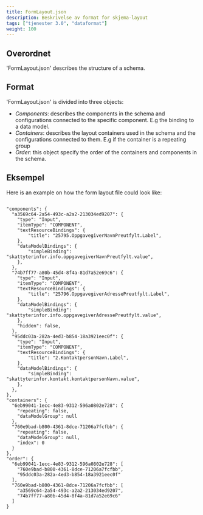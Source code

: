 ```yaml
---
title: FormLayout.json
description: Beskrivelse av format for skjema-layout
tags: ["tjenester 3.0", "dataformat"]
weight: 100
---
```


## Overordnet

'FormLayout.json' describes the structure of a schema.

## Format

'FormLayout.json' is divided into three objects: 

- *Components*: describes the components in the schema and configurations connected to the specific component. E.g the binding to a data model.
- *Containers*: describes the layout containers used in the schema and the configurations connected to them. E.g if the container is a repeating group
- *Order*: this object specify the order of the containers and components in the schema.

## Eksempel

Here is an example on how the form layout file could look like:

```

"components": {
  "a3569c64-2a54-493c-a2a2-213034ed9207": {
	"type": "Input",
	"itemType": "COMPONENT",
	"textResourceBindings": {
		"title": "25795.OppgavegiverNavnPreutfylt.Label",
	},
	"dataModelBindings": {
		"simpleBinding": "skattyterinfor.info.oppgavegiverNavnPreutfylt.value",
	},
  },
  "74b7ff77-a80b-45d4-8f4a-81d7a52e69c6": {
	"type": "Input",
	"itemType": "COMPONENT",
	"textResourceBindings": {
		"title": "25796.OppgavegiverAdressePreutfylt.Label",
	},
	"dataModelBindings": {
		"simpleBinding": "skattyterinfor.info.oppgavegiverAdressePreutfylt.value",
	},
	"hidden": false,
  },
  "95ddc03a-282a-4ed3-b854-18a3921eec0f": {
	"type": "Input",
	"itemType": "COMPONENT",
	"textResourceBindings": {
		"title": "2.KontaktpersonNavn.Label",
	},
	"dataModelBindings": {
		"simpleBinding": "skattyterinfor.kontakt.kontaktpersonNavn.value",
	},
  },
},
"containers": {
  "6eb99041-1ecc-4e83-9312-596a0802e728": {
	"repeating": false,
	"dataModelGroup": null
  },
  "760e9bad-b800-4361-8dce-71206a7fcfbb": {
	"repeating": false,
	"dataModelGroup": null,
	"index": 0
  }
},
"order": {
  "6eb99041-1ecc-4e83-9312-596a0802e728": [
	"760e9bad-b800-4361-8dce-71206a7fcfbb",
	"95ddc03a-282a-4ed3-b854-18a3921eec0f"
  ],
  "760e9bad-b800-4361-8dce-71206a7fcfbb": [
	"a3569c64-2a54-493c-a2a2-213034ed9207",
	"74b7ff77-a80b-45d4-8f4a-81d7a52e69c6"
  ]
}


```
